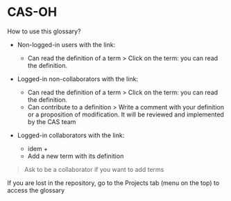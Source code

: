 # CAS-OH

How to use this glossary?

- Non-logged-in users with the link:
    - Can read the definition of a term > Click on the term: you can read the definition.
      
- Logged-in non-collaborators with the link: 
    - Can read the definition of a term > Click on the term: you can read the definition.
    - Can contribute to a definition > Write a comment with your definition or a proposition of modification. It will be reviewed and implemented by the CAS team

- Logged-in collaborators with the link:
    - idem +
    - Add a new term with its definition
 
> Ask to be a collaborator if you want to add terms

If you are lost in the repository, go to the Projects tab (menu on the top) to access the glossary 

